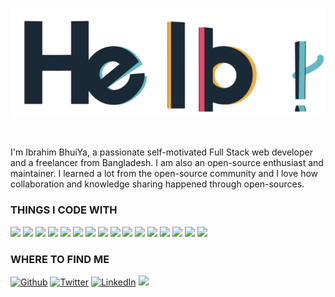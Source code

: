 <p align="center">
  <img src="hello.gif" height="80%" width="100%">
 </p> 
 <br/>
<p>I'm Ibrahim BhuiYa, a passionate self-motivated Full Stack web developer and a freelancer from Bangladesh. I am also an open-source enthusiast and maintainer. I learned a lot from the open-source community and I love how collaboration and knowledge sharing happened through open-sources.</p>

<h3>THINGS I CODE WITH</h3>
<p>
<img src="https://img.shields.io/badge/HTML%20-%23F7DF1E.svg?&style=for-the-badge&color=E34F26" />
<img src="https://img.shields.io/badge/css%20-%23F7DF1E.svg?&style=for-the-badge&color=5BA8EE" />
<img src="https://img.shields.io/badge/Bootstrap%20-%23F7DF1E.svg?&style=for-the-badge&color=7044A3" />
<img src="https://img.shields.io/badge/JavaScript%20-%23F7DF1E.svg?&style=for-the-badge&color=F7DF1E" />
<img src="https://img.shields.io/badge/MongoDB%20-%23F7DF1E.svg?&style=for-the-badge&color=5C9A37" />
<img src="https://img.shields.io/badge/python%20-%2314354C.svg?&style=for-the-badge&logo=python&logoColor=white"/>
<img src="https://img.shields.io/badge/MySQL%20-%23F7DF1E.svg?&style=for-the-badge&color=1E4C68" />
<img src="https://img.shields.io/badge/react%20-%23F7DF1E.svg?&style=for-the-badge&color=00D8FF" />
<img src="https://img.shields.io/badge/React Native%20-%23F7DF1E.svg?&style=for-the-badge&color=61DAFB" />
<img src="https://img.shields.io/badge/Angular%20-%23F7DF1E.svg?&style=for-the-badge&color=DD0031" />
<img src="https://img.shields.io/badge/Adobe XD%20-%23F7DF1E.svg?&style=for-the-badge&color=470137" />
<img src="https://img.shields.io/badge/Git%20-%23F7DF1E.svg?&style=for-the-badge&color=000" />
<img src="https://img.shields.io/badge/GitHub%20-%23F7DF1E.svg?&style=for-the-badge&color=000" />
<img src="https://img.shields.io/badge/Bitbucket%20-%23F7DF1E.svg?&style=for-the-badge&color=2684FF" />
<img src="https://img.shields.io/badge/GitLab%20-%23F7DF1E.svg?&style=for-the-badge&color=FC6D26" />
<img src="https://img.shields.io/badge/googleanalytics%20-%23E37400?style=for-the-badge&logo=Google-Analytics&logoColor=white"/>
</p>

<h3>WHERE TO FIND ME</h3>
<p>
<a href="https://github.com/porocoder" target="_blank"><img alt="Github" src="https://img.shields.io/badge/GitHub-%2312100E.svg?&style=for-the-badge&logo=Github&logoColor=white"/></a>
<a href="https://twitter.com/porocoder" target="_blank"><img alt="Twitter" src="https://img.shields.io/badge/twitter-%231DA1F2.svg?&style=for-the-badge&logo=twitter&logoColor=white"/></a>
<a href="https://www.linkedin.com/in/hmib" target="_blank"><img alt="LinkedIn" src="https://img.shields.io/badge/linkedin-%230077B5.svg?&style=for-the-badge&logo=linkedin&logoColor=white"/></a>
<a href="mailto:porocoder@gmail.com"><img src="https://img.shields.io/badge/gmail-%23D14836.svg?&style=for-the-badge&logo=gmail&logoColor=white" /></a>
</p>
